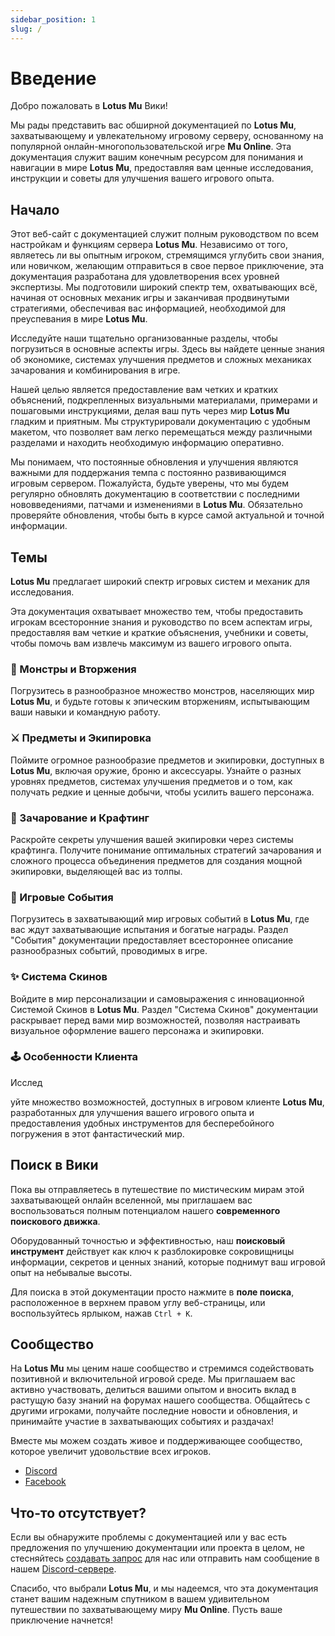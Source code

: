 ```yaml
---
sidebar_position: 1
slug: /
---
```


# Введение

Добро пожаловать в **Lotus Mu** Вики!

Мы рады представить вас обширной документацией по **Lotus Mu**, захватывающему и увлекательному игровому серверу, основанному на популярной онлайн-многопользовательской игре **Mu Online**. Эта документация служит вашим конечным ресурсом для понимания и навигации в мире **Lotus Mu**, предоставляя вам ценные исследования, инструкции и советы для улучшения вашего игрового опыта.

## Начало

Этот веб-сайт с документацией служит полным руководством по всем настройкам и функциям сервера **Lotus Mu**. Независимо от того, являетесь ли вы опытным игроком, стремящимся углубить свои знания, или новичком, желающим отправиться в свое первое приключение, эта документация разработана для удовлетворения всех уровней экспертизы. Мы подготовили широкий спектр тем, охватывающих всё, начиная от основных механик игры и заканчивая продвинутыми стратегиями, обеспечивая вас информацией, необходимой для преуспевания в мире **Lotus Mu**.

Исследуйте наши тщательно организованные разделы, чтобы погрузиться в основные аспекты игры. Здесь вы найдете ценные знания об экономике, системах улучшения предметов и сложных механиках зачарования и комбинирования в игре.

Нашей целью является предоставление вам четких и кратких объяснений, подкрепленных визуальными материалами, примерами и пошаговыми инструкциями, делая ваш путь через мир **Lotus Mu** гладким и приятным. Мы структурировали документацию с удобным макетом, что позволяет вам легко перемещаться между различными разделами и находить необходимую информацию оперативно.

Мы понимаем, что постоянные обновления и улучшения являются важными для поддержания темпа с постоянно развивающимся игровым сервером. Пожалуйста, будьте уверены, что мы будем регулярно обновлять документацию в соответствии с последними нововведениями, патчами и изменениями в **Lotus Mu**. Обязательно проверяйте обновления, чтобы быть в курсе самой актуальной и точной информации.

## Темы

**Lotus Mu** предлагает широкий спектр игровых систем и механик для исследования.

Эта документация охватывает множество тем, чтобы предоставить игрокам всесторонние знания и руководство по всем аспектам игры, предоставляя вам четкие и краткие объяснения, учебники и советы, чтобы помочь вам извлечь максимум из вашего игрового опыта.

### 🐉 Монстры и Вторжения

Погрузитесь в разнообразное множество монстров, населяющих мир **Lotus Mu**, и будьте готовы к эпическим вторжениям, испытывающим ваши навыки и командную работу.

### ⚔️ Предметы и Экипировка

Поймите огромное разнообразие предметов и экипировки, доступных в **Lotus Mu**, включая оружие, броню и аксессуары. Узнайте о разных уровнях предметов, системах улучшения предметов и о том, как получать редкие и ценные добычи, чтобы усилить вашего персонажа.

### 💫 Зачарование и Крафтинг

Раскройте секреты улучшения вашей экипировки через системы крафтинга. Получите понимание оптимальных стратегий зачарования и сложного процесса объединения предметов для создания мощной экипировки, выделяющей вас из толпы.

### 🏹 Игровые События

Погрузитесь в захватывающий мир игровых событий в **Lotus Mu**, где вас ждут захватывающие испытания и богатые награды. Раздел "События" документации предоставляет всестороннее описание разнообразных событий, проводимых в игре.

### ✨ Система Скинов

Войдите в мир персонализации и самовыражения с инновационной Системой Скинов в **Lotus Mu**. Раздел "Система Скинов" документации раскрывает перед вами мир возможностей, позволяя настраивать визуальное оформление вашего персонажа и экипировки.

### 🕹️ Особенности Клиента

Исслед

уйте множество возможностей, доступных в игровом клиенте **Lotus Mu**, разработанных для улучшения вашего игрового опыта и предоставления удобных инструментов для бесперебойного погружения в этот фантастический мир.

## Поиск в Вики

Пока вы отправляетесь в путешествие по мистическим мирам этой захватывающей онлайн вселенной, мы приглашаем вас воспользоваться полным потенциалом нашего **современного поискового движка**.

Оборудованный точностью и эффективностью, наш **поисковый инструмент** действует как ключ к разблокировке сокровищницы информации, секретов и ценных знаний, которые поднимут ваш игровой опыт на небывалые высоты.

Для поиска в этой документации просто нажмите в **поле поиска**, расположенное в верхнем правом углу веб-страницы, или воспользуйтесь ярлыком, нажав `Ctrl + K`.

## Сообщество

На **Lotus Mu** мы ценим наше сообщество и стремимся содействовать позитивной и включительной игровой среде. Мы приглашаем вас активно участвовать, делиться вашими опытом и вносить вклад в растущую базу знаний на форумах нашего сообщества. Общайтесь с другими игроками, получайте последние новости и обновления, и принимайте участие в захватывающих событиях и раздачах!

Вместе мы можем создать живое и поддерживающее сообщество, которое увеличит удовольствие всех игроков.

- [Discord](https://discord.com/HQGpHQ69uc)
- [Facebook](https://www.facebook.com/people/Lotus-Mu/61551508616563/)

## Что-то отсутствует?

Если вы обнаружите проблемы с документацией или у вас есть предложения по улучшению документации или проекта в целом, не стесняйтесь [создавать запрос](https://lotusmu.org/support) для нас или отправить нам сообщение в нашем [Discord-сервере](https://discord.com/HQGpHQ69uc).

Спасибо, что выбрали **Lotus Mu**, и мы надеемся, что эта документация станет вашим надежным спутником в вашем удивительном путешествии по захватывающему миру **Mu Online**. Пусть ваше приключение начнется!
